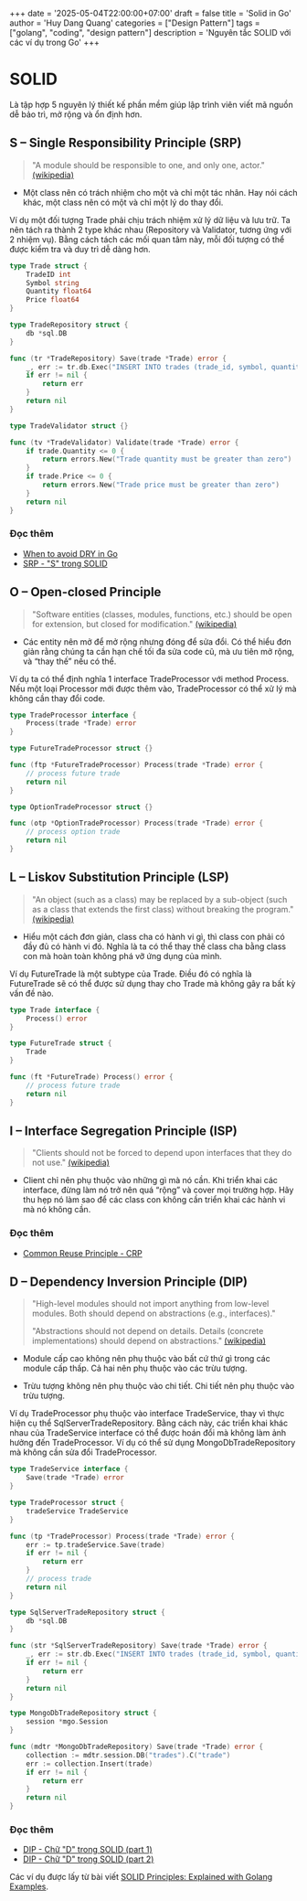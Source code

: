 +++
date = '2025-05-04T22:00:00+07:00'
draft = false
title = 'Solid in Go'
author = 'Huy Dang Quang'
categories = ["Design Pattern"]
tags = ["golang", "coding", "design pattern"]
description = 'Nguyên tắc SOLID với các ví dụ trong Go'
+++


# SOLID
Là tập hợp 5 nguyên lý thiết kế phần mềm giúp lập trình viên viết mã nguồn dễ bảo trì, mở rộng và ổn định hơn.

## **S** – Single Responsibility Principle (SRP)

> "A module should be responsible to one, and only one, actor." [(wikipedia)](https://en.wikipedia.org/wiki/Single-responsibility_principle)

- Một class nên có trách nhiệm cho một và chỉ một tác nhân. Hay nói cách khác, một class nên có một và chỉ một lý do thay đổi.

Ví dụ một đối tượng Trade phải chịu trách nhiệm xử lý dữ liệu và lưu trữ. Ta nên tách ra thành 2 type khác nhau (Repository và Validator, tương ứng với 2 nhiệm vụ). Bằng cách tách các mối quan tâm này, mỗi đối tượng có thể được kiểm tra và duy trì dễ dàng hơn.

```go
type Trade struct {
    TradeID int
    Symbol string
    Quantity float64
    Price float64
}

type TradeRepository struct {
    db *sql.DB
}

func (tr *TradeRepository) Save(trade *Trade) error {
    _, err := tr.db.Exec("INSERT INTO trades (trade_id, symbol, quantity, price) VALUES (?, ?, ?, ?)", trade.TradeID, trade.Symbol, trade.Quantity, trade.Price)
    if err != nil {
        return err
    }
    return nil
}

type TradeValidator struct {}

func (tv *TradeValidator) Validate(trade *Trade) error {
    if trade.Quantity <= 0 {
        return errors.New("Trade quantity must be greater than zero")
    }
    if trade.Price <= 0 {
        return errors.New("Trade price must be greater than zero")
    }
    return nil
}
```

### Đọc thêm
- [When to avoid DRY in Go](https://threedots.tech/post/things-to-know-about-dry/)
- [SRP - "S" trong SOLID](https://softwaredesign.vn/srp-s-trong-solid)


## **O** – Open-closed Principle

> "Software entities (classes, modules, functions, etc.) should be open for extension, but closed for modification." [(wikipedia)](https://en.wikipedia.org/wiki/Open%E2%80%93closed_principle)

- Các entity nên mở để mở rộng nhưng đóng để sửa đổi. Có thể hiểu đơn giản rằng chúng ta cần hạn chế tối đa sửa code cũ, mà ưu tiên mở rộng, và “thay thế” nếu có thể.

Ví dụ ta có thể định nghĩa 1 interface TradeProcessor với method Process. Nếu một loại Processor mới được thêm vào, TradeProcessor có thể xử lý mà không cần thay đổi code. 

```go
type TradeProcessor interface {
    Process(trade *Trade) error
}

type FutureTradeProcessor struct {}

func (ftp *FutureTradeProcessor) Process(trade *Trade) error {
    // process future trade
    return nil
}

type OptionTradeProcessor struct {}

func (otp *OptionTradeProcessor) Process(trade *Trade) error {
    // process option trade
    return nil
}
```


## **L** – Liskov Substitution Principle (LSP)

> "An object (such as a class) may be replaced by a sub-object (such as a class that extends the first class) without breaking the program." [(wikipedia)](https://en.wikipedia.org/wiki/Liskov_substitution_principle)

- Hiểu một cách đơn giản, class cha có hành vi gì, thì class con phải có đầy đủ có hành vi đó. Nghĩa là ta có thể thay thế class cha bằng class con mà hoàn toàn không phá vỡ ứng dụng của mình.

Ví dụ FutureTrade là một subtype của Trade. Điều đó có nghĩa là FutureTrade sẽ có thể được sử dụng thay cho Trade mà không gây ra bất kỳ vấn đề nào.

```go
type Trade interface {
    Process() error
}

type FutureTrade struct {
    Trade
}

func (ft *FutureTrade) Process() error {
    // process future trade
    return nil
}
```


## **I** – Interface Segregation Principle (ISP)

> "Clients should not be forced to depend upon interfaces that they do not use." [(wikipedia)](https://en.wikipedia.org/wiki/Interface_segregation_principle)

- Client chỉ nên phụ thuộc vào những gì mà nó cần. Khi triển khai các interface, đừng làm nó trở nên quá “rộng” và cover mọi trường hợp. Hãy thu hẹp nó làm sao để các class con không cần triển khai các hành vi mà nó không cần.

### Đọc thêm
- [Common Reuse Principle - CRP](https://softwaredesign.vn/common-reuse-principle-crp)


## **D** – Dependency Inversion Principle (DIP)

> "High-level modules should not import anything from low-level modules. Both should depend on abstractions (e.g., interfaces)."
>
> "Abstractions should not depend on details. Details (concrete implementations) should depend on abstractions." [(wikipedia)](https://en.wikipedia.org/wiki/Dependency_inversion_principle)

- Module cấp cao không nên phụ thuộc vào bất cứ thứ gì trong các module cấp thấp. Cả hai nên phụ thuộc vào các trừu tượng.

- Trừu tượng không nên phụ thuộc vào chi tiết. Chi tiết nên phụ thuộc vào trừu tượng.

Ví dụ TradeProcessor phụ thuộc vào interface TradeService, thay vì thực hiện cụ thể SqlServerTradeRepository. Bằng cách này, các triển khai khác nhau của TradeService interface có thể được hoán đổi mà không làm ảnh hưởng đến TradeProcessor. Ví dụ có thể sử dụng MongoDbTradeRepository mà không cần sửa đổi TradeProcessor.

```go
type TradeService interface {
    Save(trade *Trade) error
}

type TradeProcessor struct {
    tradeService TradeService
}

func (tp *TradeProcessor) Process(trade *Trade) error {
    err := tp.tradeService.Save(trade)
    if err != nil {
        return err
    }
    // process trade
    return nil
}

type SqlServerTradeRepository struct {
    db *sql.DB
}

func (str *SqlServerTradeRepository) Save(trade *Trade) error {
    _, err := str.db.Exec("INSERT INTO trades (trade_id, symbol, quantity, price) VALUES (?, ?, ?, ?)", trade.TradeID, trade.Symbol, trade.Quantity, trade.Price)
    if err != nil {
        return err
    }
    return nil
}

type MongoDbTradeRepository struct {
    session *mgo.Session
}

func (mdtr *MongoDbTradeRepository) Save(trade *Trade) error {
    collection := mdtr.session.DB("trades").C("trade")
    err := collection.Insert(trade)
    if err != nil {
        return err
    }
    return nil
}
```

### Đọc thêm
- [DIP - Chữ "D" trong SOLID (part 1)](https://softwaredesign.vn/dependency-inversion-principle-dip)
- [DIP - Chữ "D" trong SOLID (part 2)](https://softwaredesign.vn/dip-chu-d-trong-solid-part-2)


Các ví dụ được lấy từ bài viết [SOLID Principles: Explained with Golang Examples](https://dev.to/ansu/solid-principles-explained-with-golang-examples-5eh).